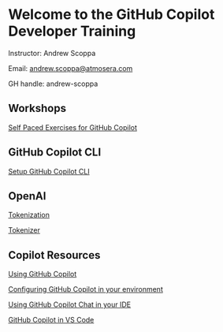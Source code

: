 # Welcome to the GitHub Copilot Developer Training

Instructor: Andrew Scoppa

Email: andrew.scoppa@atmosera.com

GH handle:  andrew-scoppa

## Workshops

[Self Paced Exercises for GitHub Copilot](https://github.com/Atmosera-CoPilot-Dev/self-paced/tree/main/cpp)

## GitHub Copilot CLI

[Setup GitHub Copilot CLI](https://docs.github.com/en/copilot/github-copilot-in-the-cli/setting-up-github-copilot-in-the-cli)

## OpenAI

[Tokenization](https://microsoft.github.io/Workshop-Interact-with-OpenAI-models/tokenization)

[Tokenizer](https://platform.openai.com/tokenizer)

## Copilot Resources

[Using GitHub Copilot](https://docs.github.com/en/copilot/using-github-copilot)

[Configuring GitHub Copilot in your environment](https://docs.github.com/en/copilot/configuring-github-copilot/configuring-github-copilot-in-your-environment)

[Using GitHub Copilot Chat in your IDE](https://docs.github.com/en/copilot/github-copilot-chat/using-github-copilot-chat-in-your-ide)

[GitHub Copilot in VS Code](https://code.visualstudio.com/docs/copilot/overview)















